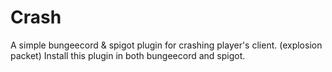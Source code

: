 # Crash
A simple bungeecord & spigot plugin for crashing player's client. (explosion packet)
Install this plugin in both bungeecord and spigot.
